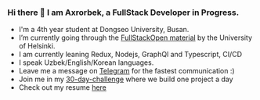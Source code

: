 ### Hi there 👋 I am Axrorbek, a FullStack Developer in Progress.

- I'm a 4th year student at Dongseo University, Busan.
- I’m currently going through the [FullStackOpen material](https://fullstackopen.com/en/#course-contents) by the University of Helsinki.
- I am currently leaning Redux, Nodejs, GraphQl and Typescript, CI/CD
- I speak Uzbek/English/Korean languages.
- Leave me a message on [Telegram](t.me/akhrrbk) for the fastest communication :)
- Join me in my [30-day-challenge](https://github.com/akhrrbk/30-day-challenge) where we build one project a day
- Check out my resume [here](https://github.com/akhrrbk/resume)
